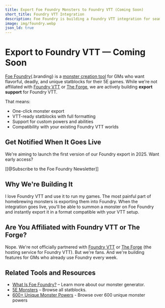 ```yaml
---
title: Export Foe Foundry Monsters to Foundry VTT (Coming Soon)
short_title: Foundry VTT Integration
description: Foe Foundry is building a Foundry VTT integration for seamless monster export. Learn what's coming and how to get updates.
image: img/foundry.webp
json_ld: true
---
```


# Export to Foundry VTT — Coming Soon

[Foe Foundry](../index.md){.branding} is a [monster creation tool](../generate.md) for GMs who want flavorful, deadly, and unique statblocks for their 5E games. While we're not affiliated with [Foundry VTT](https://foundryvtt.com/) or [The Forge](https://forge-vtt.com), we are actively building **export support** for Foundry VTT.

That means:

- One-click monster export
- VTT-ready statblocks with full formatting
- Support for custom powers and abilities
- Compatibility with your existing Foundry VTT worlds

## Get Notified When It Goes Live

We're aiming to launch the first version of our Foundry export in 2025. Want early access?

[[@Subscribe to the Foe Foundry Newsletter]]

## Why We're Building It

I love Foundry VTT and use it to run my games. The most painful part of homebrewing monsters is exporting them into Foundry. When the integration goes live, you'll be able to summon a monster on Foe Foundry and instantly export it in a format compatible with your VTT setup.

## Are You Affiliated with Foundry VTT or The Forge?

Nope. We're not officially partnered with [Foundry VTT](https://foundryvtt.com) or [The Forge](https://forge-vtt.com) (the hosting service for Foundry VTT). But we're fans. And we're building features for GMs who already use Foundry every week.

## Related Tools and Resources

- [What Is Foe Foundry?](../about.md) – Learn more about our monster generator.
- [5E Monsters](../monsters/index.md) – Browse all statblocks.
- [600+ Unique Monster Powers](../powers/all.md) - Browse over 600 unique monster powers